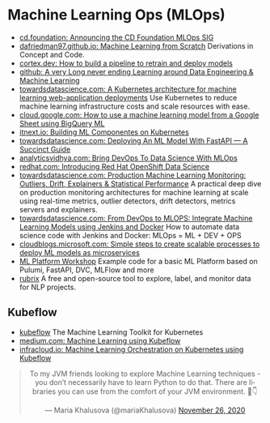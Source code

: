 # Machine Learning Ops (MLOps)
- [cd.foundation: Announcing the CD Foundation MLOps SIG](https://cd.foundation/blog/2020/02/11/announcing-the-cd-foundation-mlops-sig/)
- [dafriedman97.github.io: Machine Learning from Scratch](https://dafriedman97.github.io/mlbook/content/introduction.html) Derivations in Concept and Code.
- [cortex.dev: How to build a pipeline to retrain and deploy models](https://www.cortex.dev/post/how-to-build-a-pipeline-to-retrain-and-deploy-models)
- [github: A very Long never ending Learning around Data Engineering & Machine Learning](https://github.com/abhishek-ch/around-dataengineering)
- [towardsdatascience.com: A Kubernetes architecture for machine learning web-application deployments](https://towardsdatascience.com/a-kubernetes-architecture-for-machine-learning-web-application-deployments-632f7765ef29) Use Kubernetes to reduce machine learning infrastructure costs and scale resources with ease.
- [cloud.google.com: How to use a machine learning model from a Google Sheet using BigQuery ML](https://cloud.google.com/blog/topics/developers-practitioners/how-use-machine-learning-model-google-sheet-using-bigquery-ml)
- [itnext.io: Building ML Componentes on Kubernetes](https://itnext.io/building-ml-componentes-on-kubernetes-fc7e24cb9269)
- [towardsdatascience.com: Deploying An ML Model With FastAPI — A Succinct Guide](https://towardsdatascience.com/deploying-an-ml-model-with-fastapi-a-succinct-guide-69eceda27b21)
- [analyticsvidhya.com: Bring DevOps To Data Science With MLOps](https://www.analyticsvidhya.com/blog/2021/04/bring-devops-to-data-science-with-continuous-mlops/)
- [redhat.com: Introducing Red Hat OpenShift Data Science](https://www.redhat.com/en/blog/introducing-red-hat-openshift-data-science)
- [towardsdatascience.com: Production Machine Learning Monitoring: Outliers, Drift, Explainers & Statistical Performance](https://towardsdatascience.com/production-machine-learning-monitoring-outliers-drift-explainers-statistical-performance-d9b1d02ac158) A practical deep dive on production monitoring architectures for machine learning at scale using real-time metrics, outlier detectors, drift detectors, metrics servers and explainers.
- [towardsdatascience.com: From DevOps to MLOPS: Integrate Machine Learning Models using Jenkins and Docker](https://towardsdatascience.com/from-devops-to-mlops-integrate-machine-learning-models-using-jenkins-and-docker-79034dbedf1) How to automate data science code with Jenkins and Docker: MLOps = ML + DEV + OPS
- [cloudblogs.microsoft.com: Simple steps to create scalable processes to deploy ML models as microservices](https://cloudblogs.microsoft.com/opensource/2021/07/09/simple-steps-to-create-scalable-processes-to-deploy-ml-models-as-microservices/)
- [ML Platform Workshop](https://github.com/aporia-ai/mlplatform-workshop) Example code for a basic ML Platform based on Pulumi, FastAPI, DVC, MLFlow and more
- [rubrix](https://github.com/recognai/rubrix) A free and open-source tool to explore, label, and monitor data for NLP projects.

## Kubeflow
- [kubeflow](https://www.kubeflow.org/) The Machine Learning Toolkit for Kubernetes
- [medium.com: Machine Learning using Kubeflow](https://medium.com/cloud-techies/machine-learning-using-kubeflow-ad7c9f767df0)
- [infracloud.io: Machine Learning Orchestration on Kubernetes using Kubeflow](https://www.infracloud.io/blogs/machine-learning-orchestration-kubernetes-kubeflow/)

<center>
<blockquote class="twitter-tweet"><p lang="en" dir="ltr">To my JVM friends looking to explore Machine Learning techniques - you don’t necessarily have to learn Python to do that. There are libraries you can use from the comfort of your JVM environment. 🧵👇</p>&mdash; Maria Khalusova (@mariaKhalusova) <a href="https://twitter.com/mariaKhalusova/status/1331982686819389440?ref_src=twsrc%5Etfw">November 26, 2020</a></blockquote> <script async src="https://platform.twitter.com/widgets.js" charset="utf-8"></script>
</center>